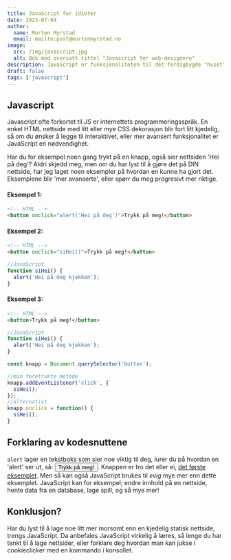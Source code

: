 ```yaml
---
title: JavaScript for idioter
date: 2023-07-04
author:
  name: Morten Myrstad
  email: mailto:post@mortenmyrstad.no
image:
  src: /img/javascript.jpg
  alt: Bok med oversatt tittel "Javascript for web-designere"
description: JavaScript er funksjonaliteten til det ferdigbygde "huset" bygd fundementalt av HTML og designet med CSS.
draft: false
tags: ['javascript']
---
```


## Javascript

Javascript ofte forkortet til _JS_ er internettets programmeringsspråk. En enkel HTML nettside med litt eller mye CSS dekorasjon blir fort litt kjedelig, så om du ønsker å legge til interaktivet, eller mer avansert funksjonalitet er JavaScript en nødvendighet.

Har du for eksempel noen gang trykt på en knapp, også sier nettsiden 'Hei på deg'? Aldri skjedd meg, men om du har lyst til å gjøre det på DIN nettside, har jeg laget noen eksempler på hvordan en kunne ha gjort det. Eksemplene blir 'mer avanserte', eller spørr du meg progresivt mer riktige.

#### Eksempel 1:

```html
<!-- HTML -->
<button onclick="alert('Hei på deg')">Trykk på meg!</button>
```

#### Eksempel 2:

```html
<!-- HTML -->
<button onclick="siHei()">Trykk på meg!</button>
```

```js
//JavaScript
function siHei() {
  alert('Hei på deg kjekken');
}
```

#### Eksempel 3:

```html
<!-- HTML -->
<button>Trykk på meg!</button>
```

```js
//JavaScript
function siHei() {
  alert('Hei på deg kjekken');
}

const knapp = Document.querySelector('button');

//min foretrukte metode
knapp.addEventListener('click', {
  siHei();
});
//alternativt
knapp.onclick = function() {
  siHei();
}
```

## Forklaring av kodesnuttene

`alert` lager en tekstboks som sier noe viktig til deg, lurer du på hvordan en 'alert' ser ut, så: <button onclick="alert('Hei på deg')">Trykk på meg!</button>. Knappen er tro det eller ei, [det første eksemplet](#eksempel-1). Men så kan også JavaScript brukes til _evig_ mye mer enn dette eksemplet. JavaScript kan for eksempel; endre innhold på en nettside, hente data fra en database, lage spill, og så mye mer!

## Konklusjon?

Har du lyst til å lage noe litt mer morsomt enn en kjedelig statisk nettside, trengs JavaScript. Da anbefales JavaScript virkelig å læres, så lenge du har tenkt til å lage nettsider, eller forklare deg hvordan man kan jukse i cookieclicker med en kommando i konsollet.
